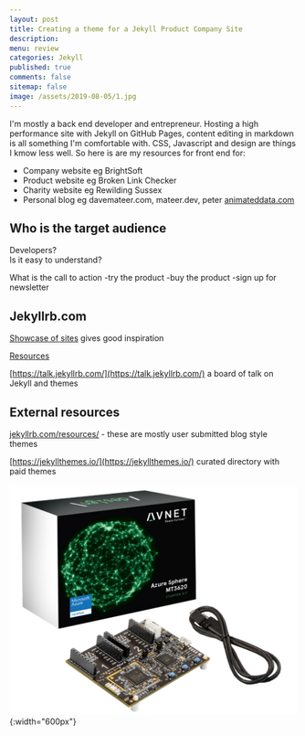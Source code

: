 ```yaml
---
layout: post
title: Creating a theme for a Jekyll Product Company Site 
description: 
menu: review
categories: Jekyll 
published: true 
comments: false     
sitemap: false
image: /assets/2019-08-05/1.jpg
---
```


I'm mostly a back end developer and entrepreneur. Hosting a high performance site with Jekyll on GitHub Pages, content editing in markdown is all something I'm comfortable with. CSS, Javascript and design are things I kmow less well. So here is are my resources for front end for:

- Company website eg BrightSoft
- Product website eg Broken Link Checker
- Charity website eg Rewilding Sussex
- Personal blog eg davemateer.com, mateer.dev, peter [animateddata.com](https://www.animateddata.com/)

## Who is the target audience

Developers?  
Is it easy to understand?  

What is the call to action
-try the product
-buy the product
-sign up for newsletter

## Jekyllrb.com

[Showcase of sites](https://jekyllrb.com/showcase/) gives good inspiration  

[Resources](https://jekyllrb.com/resources/)

[https://talk.jekyllrb.com/](https://talk.jekyllrb.com/) a board of talk on Jekyll and themes

## External resources

[jekyllrb.com/resources/](https://jekyllrb.com/resources/) - these are mostly user submitted blog style themes

[https://jekyllthemes.io/](https://jekyllthemes.io/) curated directory with paid themes




![alt text](/assets/2019-08-05/1.jpg "Don't use old phones!"){:width="600px"}
